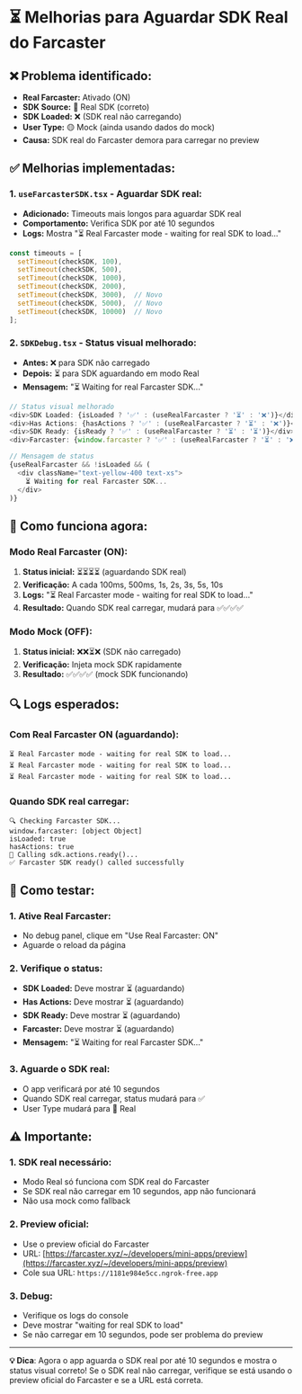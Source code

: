 # ⏳ Melhorias para Aguardar SDK Real do Farcaster

## ❌ **Problema identificado:**
- **Real Farcaster:** Ativado (ON)
- **SDK Source:** 🔴 Real SDK (correto)
- **SDK Loaded:** ❌ (SDK real não carregando)
- **User Type:** 🟡 Mock (ainda usando dados do mock)
- **Causa:** SDK real do Farcaster demora para carregar no preview

## ✅ **Melhorias implementadas:**

### **1. `useFarcasterSDK.tsx` - Aguardar SDK real:**
- **Adicionado:** Timeouts mais longos para aguardar SDK real
- **Comportamento:** Verifica SDK por até 10 segundos
- **Logs:** Mostra "⏳ Real Farcaster mode - waiting for real SDK to load..."

```javascript
const timeouts = [
  setTimeout(checkSDK, 100),
  setTimeout(checkSDK, 500),
  setTimeout(checkSDK, 1000),
  setTimeout(checkSDK, 2000),
  setTimeout(checkSDK, 3000),  // Novo
  setTimeout(checkSDK, 5000),  // Novo
  setTimeout(checkSDK, 10000)  // Novo
];
```

### **2. `SDKDebug.tsx` - Status visual melhorado:**
- **Antes:** ❌ para SDK não carregado
- **Depois:** ⏳ para SDK aguardando em modo Real
- **Mensagem:** "⏳ Waiting for real Farcaster SDK..."

```javascript
// Status visual melhorado
<div>SDK Loaded: {isLoaded ? '✅' : (useRealFarcaster ? '⏳' : '❌')}</div>
<div>Has Actions: {hasActions ? '✅' : (useRealFarcaster ? '⏳' : '❌')}</div>
<div>SDK Ready: {isReady ? '✅' : (useRealFarcaster ? '⏳' : '⏳')}</div>
<div>Farcaster: {window.farcaster ? '✅' : (useRealFarcaster ? '⏳' : '❌')}</div>

// Mensagem de status
{useRealFarcaster && !isLoaded && (
  <div className="text-yellow-400 text-xs">
    ⏳ Waiting for real Farcaster SDK...
  </div>
)}
```

## 🎯 **Como funciona agora:**

### **Modo Real Farcaster (ON):**
1. **Status inicial:** ⏳⏳⏳⏳ (aguardando SDK real)
2. **Verificação:** A cada 100ms, 500ms, 1s, 2s, 3s, 5s, 10s
3. **Logs:** "⏳ Real Farcaster mode - waiting for real SDK to load..."
4. **Resultado:** Quando SDK real carregar, mudará para ✅✅✅✅

### **Modo Mock (OFF):**
1. **Status inicial:** ❌❌⏳❌ (SDK não carregado)
2. **Verificação:** Injeta mock SDK rapidamente
3. **Resultado:** ✅✅✅✅ (mock SDK funcionando)

## 🔍 **Logs esperados:**

### **Com Real Farcaster ON (aguardando):**
```
⏳ Real Farcaster mode - waiting for real SDK to load...
⏳ Real Farcaster mode - waiting for real SDK to load...
⏳ Real Farcaster mode - waiting for real SDK to load...
```

### **Quando SDK real carregar:**
```
🔍 Checking Farcaster SDK...
window.farcaster: [object Object]
isLoaded: true
hasActions: true
🚀 Calling sdk.actions.ready()...
✅ Farcaster SDK ready() called successfully
```

## 🚀 **Como testar:**

### **1. Ative Real Farcaster:**
- No debug panel, clique em "Use Real Farcaster: ON"
- Aguarde o reload da página

### **2. Verifique o status:**
- **SDK Loaded:** Deve mostrar ⏳ (aguardando)
- **Has Actions:** Deve mostrar ⏳ (aguardando)
- **SDK Ready:** Deve mostrar ⏳ (aguardando)
- **Farcaster:** Deve mostrar ⏳ (aguardando)
- **Mensagem:** "⏳ Waiting for real Farcaster SDK..."

### **3. Aguarde o SDK real:**
- O app verificará por até 10 segundos
- Quando SDK real carregar, status mudará para ✅
- User Type mudará para 🔴 Real

## ⚠️ **Importante:**

### **1. SDK real necessário:**
- Modo Real só funciona com SDK real do Farcaster
- Se SDK real não carregar em 10 segundos, app não funcionará
- Não usa mock como fallback

### **2. Preview oficial:**
- Use o preview oficial do Farcaster
- URL: [https://farcaster.xyz/~/developers/mini-apps/preview](https://farcaster.xyz/~/developers/mini-apps/preview)
- Cole sua URL: `https://1181e984e5cc.ngrok-free.app`

### **3. Debug:**
- Verifique os logs do console
- Deve mostrar "waiting for real SDK to load"
- Se não carregar em 10 segundos, pode ser problema do preview

---

**💡 Dica**: Agora o app aguarda o SDK real por até 10 segundos e mostra o status visual correto! Se o SDK real não carregar, verifique se está usando o preview oficial do Farcaster e se a URL está correta.
